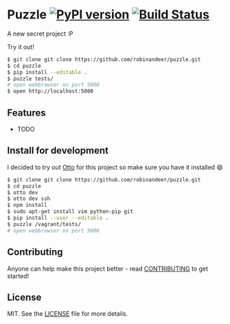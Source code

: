 # Puzzle [![PyPI version][fury-image]][fury-url] [![Build Status][travis-image]][travis-url]
A new secret project :P

Try it out!

```bash
$ git clone git clone https://github.com/robinandeer/puzzle.git
$ cd puzzle
$ pip install --editable .
$ puzzle tests/
# open webbrowser on port 5000
$ open http://localhost:5000
```


## Features

* TODO


## Install for development
I decided to try out [Otto][otto] for this project so make sure you have it installed :smile:

```bash
$ git clone git clone https://github.com/robinandeer/puzzle.git
$ cd puzzle
$ otto dev
$ otto dev ssh
$ npm install
$ sudo apt-get install vim python-pip git
$ pip install --user --editable .
$ puzzle /vagrant/tests/
# open webbrowser on port 5000
```


## Contributing
Anyone can help make this project better - read [CONTRIBUTING](CONTRIBUTING.md) to get started!


## License
MIT. See the [LICENSE](LICENSE) file for more details.


[fury-url]: http://badge.fury.io/py/puzzle
[fury-image]: https://badge.fury.io/py/puzzle.png
[travis-url]: https://travis-ci.org/robinandeer/puzzle
[travis-image]: https://travis-ci.org/robinandeer/puzzle.png?branch=develop
[otto]: https://ottoproject.io/
